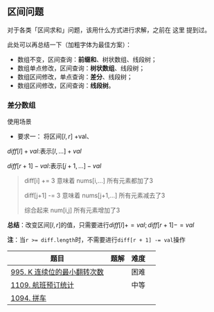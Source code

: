 ## 区间问题

对于各类「区间求和」问题，该用什么方式进行求解，之前在 这里 提到过。

此处可以再总结一下（加粗字体为最佳方案）：

- 数组不变，区间查询：**前缀和**、树状数组、线段树；
- 数组单点修改，区间查询：**树状数组**、线段树；
- 数组区间修改，单点查询：**差分**、线段树；
- 数组区间修改，区间查询：**线段树**。



### 差分数组

使用场景

- 要求一： 将区间$[l,r]$ +val、

$diff[l] +val$:表示$[l,...]+ val$

$diff[r+1]-val$:表示$[j+1,...]-val$



> diff[i] += 3  意味着 nums[i,...] 所有元素都加了3
>
> diff[j+1] -= 3  意味着 nums[j+1,...] 所有元素减去了3
>
> 综合起来 num[i,j] 所有元素增加了3

**总结**：改变区间$[l,r]$的值，只需要进行$diff[l] += val; diff[r + 1] -= val$

**注**：当`r >= diff.length`时，不需要进行`diff[r + 1] -= val`操作

| **题目**                                                     | **题解** | **难度** |      |
| ------------------------------------------------------------ | -------- | -------- | ---- |
| [995. K 连续位的最小翻转次数](https://leetcode-cn.com/problems/minimum-number-of-k-consecutive-bit-flips/) |          | 困难     |      |
| [1109. 航班预订统计](https://leetcode-cn.com/problems/corporate-flight-bookings/) |          | 中等     |      |
| [1094. 拼车](https://leetcode.cn/problems/car-pooling/)      |          |          |      |

